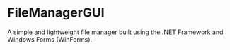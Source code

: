# FileManagerGUI
A simple and lightweight file manager built using the .NET Framework and Windows Forms (WinForms).

